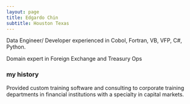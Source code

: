 ```yaml
---
layout: page
title: Edgardo Chin
subtitle: Houston Texas
---
```

Data Engineer/ Developer experienced in Cobol, Fortran, VB, VFP,  C#,  Python.

Domain expert in Foreign Exchange and Treasury Ops

### my history
Provided custom training software and consulting to corporate training departments in financial institutions with a specialty in capital markets.
